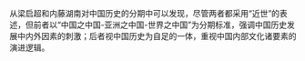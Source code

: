 从梁启超和内藤湖南对中国历史的分期中可以发现，尽管两者都采用“近世”的表述，但前者以“中国之中国-亚洲之中国-世界之中国”为分期标准，强调中国历史发展中内外因素的刺激；后者视中国历史为自足的一体，重视中国内部文化诸要素的演进逻辑。